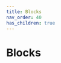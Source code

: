 ```yaml
---
title: Blocks
nav_order: 40
has_children: true
---
```

# Blocks


[//]: # (Taking the block screenshot)
[//]: # (yes I am lazy to generalize this)
[//]: # (/tp lukaskabc 9.5 189 -87.5 -135 45)
[//]: # (While the block is placed at 9 189 -88)